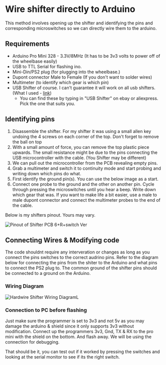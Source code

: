 # Wire shifter directly to Arduino
This method involves opening up the shifter and identifying the pins and corresponding microswitches so we can directly wire them to the arduino.

## Requirements
* Arduino Pro Mini 328 - 3.3V/8MHz (It has to be 3v3 volts to power off of the wheelbase easily)
* USB to TTL Serial for flashing ino.
* Mini-Din/PS2 plug (for plugging into the wheelbase.)
* Dupont connector Male to Female (If you don't want to solder wires)
* Multimeter (to identify which gear is which pin)
* USB Shifter of course. I can't guarantee it will work on all usb shifters. (What I used - [link](Images/USB%20Shifter.jpg "USB Shifter"))
  * You can find these by typing in "USB Shifter" on ebay or aliexpress. Pick the one that suits you.

## Identifying pins
1. Disassemble the shifter. For my shifter it was using a small allen key undoing the 4 screws on each corner of the top. Don't forget to remove the ball on top
2. With a small amount of force, you can remove the top plastic piece upwards. The small resistance might be due to the pins connecting the USB microcontroller with the cable. (You Shifter may be different)
3. We can pull out the microcontroller from the PCB revealing empty pins.
4. Grab a multimeter and switch it to continuity mode and start probing and writing down which pins do what.
5. First identify the ground pin(s). You can use the below image as a start. 
6. Connect one probe to the ground and the other on another pin. Cycle through pressing the microswitches until you hear a beep. Write down which gear that was. If you want to make life a bit easier, use a male to male dupont connector and connect the multimeter probes to the end of the cable.

Below is my shifters pinout. Yours may vary.

![Pinout of Shifter PCB 6+R+switch Ver](https://github.com/azzajess/USB-Shifter-to-Thrustmaster-Wheelbase/assets/40465008/bc0d2ea4-aaf2-4b70-ab95-aa42036b9a00)

## Connecting Wires & Modifying code
The code shouldnt require any interveration or changes as long as you connect the pins switches to the correct audrino pins. Refer to the diagram below for connecting the pins from the shiter to the Arduino and what pins to connect the PS2 plug to. The common ground of the shifter pins should be connected to a ground on the Arduino.

### Wiring Diagram

![Hardwire Shifter Wiring DiagramL](https://github.com/azzajess/USB-Shifter-to-Thrustmaster-Wheelbase/assets/40465008/d3780173-6143-4a0a-9bc5-9cf9eb9b1583)


### Connection to PC before flashing
Just make sure the programmer is set to 3v3 and not 5v as you may damage the arduino & shield since it only supports 3v3 without modification. Connect up the programmers 3v3, Gnd, TX & RX to the pro mini with the shield on the bottom. And flash away. We will be using the connection for debugging.

That should be it, you can test out if it worked by pressing the switches and looking at the serial monitor to see if its the right switch.
